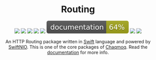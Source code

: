<div align="center">
    <h1>Routing</h1>
    <p>
        <a href="https://swift.org/download/#releases"><img src="https://img.shields.io/badge/swift-5.5+-brightgreen.svg" /></a>
        <a href="https://github.com/chaqmoq/routing/blob/master/LICENSE/"><img src="https://img.shields.io/badge/license-MIT-brightgreen.svg" /></a>
        <a href="https://github.com/chaqmoq/routing/actions"><img src="https://github.com/chaqmoq/routing/workflows/ci/badge.svg" /></a>
        <a href="https://www.codacy.com/gh/chaqmoq/routing/dashboard?utm_source=github.com&amp;utm_medium=referral&amp;utm_content=chaqmoq/routing&amp;utm_campaign=Badge_Grade"><img src="https://app.codacy.com/project/badge/Grade/efd97c9d7ea44f0da2db6289ebefc939" /></a>
        <a href="https://codecov.io/gh/chaqmoq/routing"><img src="https://codecov.io/gh/chaqmoq/routing/branch/master/graph/badge.svg?token=2CYMGSBM5S" /></a>
        <a href="https://chaqmoq.dev/routing/"><img src="https://github.com/chaqmoq/routing/raw/gh-pages/badge.svg" /></a>
        <a href="https://github.com/chaqmoq/routing/blob/master/CONTRIBUTING.md"><img src="https://img.shields.io/badge/contributing-guide-brightgreen.svg" /></a>
        <a href="https://twitter.com/chaqmoqdev"><img src="https://img.shields.io/badge/twitter-chaqmoqdev-brightgreen.svg" /></a>
    </p>
    <p>An HTTP Routing package written in <a href="https://swift.org">Swift</a> language and powered by <a href="https://github.com/apple/swift-nio">SwiftNIO</a>. This is one of the core packages of <a href="https://chaqmoq.dev">Chaqmoq</a>. Read the <a href="https://docs.chaqmoq.dev">documentation</a> for more info.</p>
</div>
